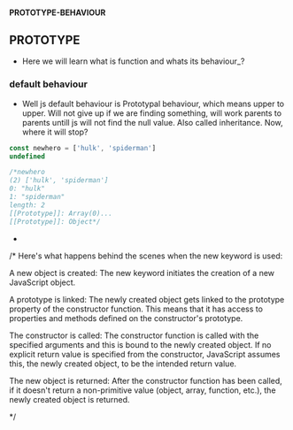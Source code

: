 #### PROTOTYPE-BEHAVIOUR

## PROTOTYPE
- Here we will learn what is function and whats its behaviour_?

### default behaviour
- Well js default behaviour is Prototypal behaviour, which means upper to upper. Will not give up if we are finding something, will work parents to parents untill js will not find the null value. Also called inheritance. Now, where it will stop?

```js
const newhero = ['hulk', 'spiderman']
undefined

/*newhero
(2) ['hulk', 'spiderman']
0: "hulk"
1: "spiderman"
length: 2
[[Prototype]]: Array(0)...
[[Prototype]]: Object*/
```
- 
/*
Here's what happens behind the scenes when the new keyword is used:

A new object is created: The new keyword initiates the creation of a new JavaScript object.

A prototype is linked: The newly created object gets linked to the prototype property of the constructor function. This means that it has access to properties and methods defined on the constructor's prototype.

The constructor is called: The constructor function is called with the specified arguments and this is bound to the newly created object. If no explicit return value is specified from the constructor, JavaScript assumes this, the newly created object, to be the intended return value.

The new object is returned: After the constructor function has been called, if it doesn't return a non-primitive value (object, array, function, etc.), the newly created object is returned.

*/

